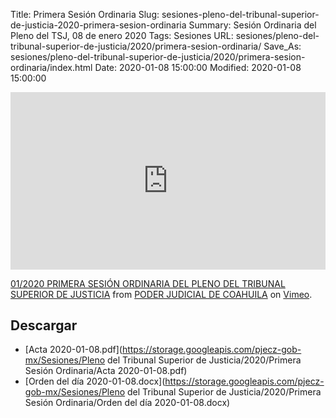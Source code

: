 Title: Primera Sesión Ordinaria
Slug: sesiones-pleno-del-tribunal-superior-de-justicia-2020-primera-sesion-ordinaria
Summary: Sesión Ordinaria del Pleno del TSJ, 08 de enero 2020
Tags: Sesiones
URL: sesiones/pleno-del-tribunal-superior-de-justicia/2020/primera-sesion-ordinaria/
Save_As: sesiones/pleno-del-tribunal-superior-de-justicia/2020/primera-sesion-ordinaria/index.html
Date: 2020-01-08 15:00:00
Modified: 2020-01-08 15:00:00


<div style="padding:56.25% 0 0 0;position:relative;"><iframe src="https://player.vimeo.com/video/383536781" style="position:absolute;top:0;left:0;width:100%;height:100%;" frameborder="0" allow="autoplay; fullscreen" allowfullscreen></iframe></div><script src="https://player.vimeo.com/api/player.js"></script>
<p><a href="https://vimeo.com/383536781">01/2020 PRIMERA SESI&Oacute;N ORDINARIA DEL PLENO DEL TRIBUNAL SUPERIOR DE JUSTICIA</a> from <a href="https://vimeo.com/user103229504">PODER JUDICIAL DE COAHUILA</a> on <a href="https://vimeo.com">Vimeo</a>.</p>



## Descargar


* [Acta 2020-01-08.pdf](https://storage.googleapis.com/pjecz-gob-mx/Sesiones/Pleno del Tribunal Superior de Justicia/2020/Primera Sesión Ordinaria/Acta 2020-01-08.pdf)
* [Orden del día 2020-01-08.docx](https://storage.googleapis.com/pjecz-gob-mx/Sesiones/Pleno del Tribunal Superior de Justicia/2020/Primera Sesión Ordinaria/Orden del día 2020-01-08.docx)


